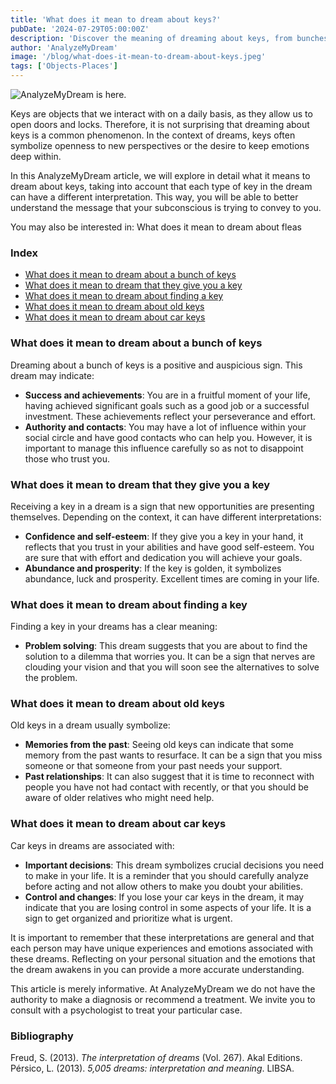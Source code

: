 ```yaml
---
title: 'What does it mean to dream about keys?'
pubDate: '2024-07-29T05:00:00Z'
description: 'Discover the meaning of dreaming about keys, from bunches to antique and car keys. Learn how these dreams can reflect new opportunities, memories from the past, and important decisions in your life.'
author: 'AnalyzeMyDream'
image: '/blog/what-does-it-mean-to-dream-about-keys.jpeg'
tags: ['Objects-Places']
---
```


![AnalyzeMyDream is here.](/blog/what-does-it-mean-to-dream-about-keys.jpeg)

Keys are objects that we interact with on a daily basis, as they allow us to open doors and locks. Therefore, it is not surprising that dreaming about keys is a common phenomenon. In the context of dreams, keys often symbolize openness to new perspectives or the desire to keep emotions deep within. 

In this AnalyzeMyDream article, we will explore in detail what it means to dream about keys, taking into account that each type of key in the dream can have a different interpretation. This way, you will be able to better understand the message that your subconscious is trying to convey to you.

You may also be interested in: 
What does it mean to dream about fleas

### Index

- [What does it mean to dream about a bunch of keys](#what-does-it-mean-to-dream-about-a-bunch-of-keys)
- [What does it mean to dream that they give you a key](#what-does-it-mean-to-dream-that-they-give-you-a-key)
- [What does it mean to dream about finding a key](#what-does-it-mean-to-dream-about-finding-a-key)
- [What does it mean to dream about old keys](#what-does-it-mean-to-dream-about-old-keys)
- [What does it mean to dream about car keys](#what-does-it-mean-to-dream-about-car-keys)

### What does it mean to dream about a bunch of keys

Dreaming about a bunch of keys is a positive and auspicious sign. This dream may indicate:

- **Success and achievements**: You are in a fruitful moment of your life, having achieved significant goals such as a good job or a successful investment. These achievements reflect your perseverance and effort.
- **Authority and contacts**: You may have a lot of influence within your social circle and have good contacts who can help you. However, it is important to manage this influence carefully so as not to disappoint those who trust you.

### What does it mean to dream that they give you a key

Receiving a key in a dream is a sign that new opportunities are presenting themselves. Depending on the context, it can have different interpretations:

- **Confidence and self-esteem**: If they give you a key in your hand, it reflects that you trust in your abilities and have good self-esteem. You are sure that with effort and dedication you will achieve your goals.
- **Abundance and prosperity**: If the key is golden, it symbolizes abundance, luck and prosperity. Excellent times are coming in your life. 

### What does it mean to dream about finding a key

Finding a key in your dreams has a clear meaning:

- **Problem solving**: This dream suggests that you are about to find the solution to a dilemma that worries you. It can be a sign that nerves are clouding your vision and that you will soon see the alternatives to solve the problem.

### What does it mean to dream about old keys

Old keys in a dream usually symbolize:

- **Memories from the past**: Seeing old keys can indicate that some memory from the past wants to resurface. It can be a sign that you miss someone or that someone from your past needs your support.
- **Past relationships**: It can also suggest that it is time to reconnect with people you have not had contact with recently, or that you should be aware of older relatives who might need help.

### What does it mean to dream about car keys

Car keys in dreams are associated with:

- **Important decisions**: This dream symbolizes crucial decisions you need to make in your life. It is a reminder that you should carefully analyze before acting and not allow others to make you doubt your abilities.
- **Control and changes**: If you lose your car keys in the dream, it may indicate that you are losing control in some aspects of your life. It is a sign to get organized and prioritize what is urgent.

It is important to remember that these interpretations are general and that each person may have unique experiences and emotions associated with these dreams. Reflecting on your personal situation and the emotions that the dream awakens in you can provide a more accurate understanding.

This article is merely informative. At AnalyzeMyDream we do not have the authority to make a diagnosis or recommend a treatment. We invite you to consult with a psychologist to treat your particular case.

### Bibliography

Freud, S. (2013). *The interpretation of dreams* (Vol. 267). Akal Editions. 
Pérsico, L. (2013). *5,005 dreams: interpretation and meaning*. LIBSA.
